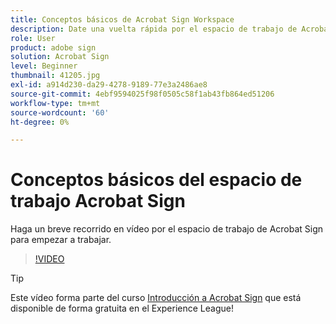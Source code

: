 ```yaml
---
title: Conceptos básicos de Acrobat Sign Workspace
description: Date una vuelta rápida por el espacio de trabajo de Acrobat Sign para empezar a trabajar
role: User
product: adobe sign
solution: Acrobat Sign
level: Beginner
thumbnail: 41205.jpg
exl-id: a914d230-da29-4278-9189-77e3a2486ae8
source-git-commit: 4ebf9594025f98f0505c58f1ab43fb864ed51206
workflow-type: tm+mt
source-wordcount: '60'
ht-degree: 0%

---
```


# Conceptos básicos del espacio de trabajo Acrobat Sign

Haga un breve recorrido en vídeo por el espacio de trabajo de Acrobat Sign para empezar a trabajar.

>[!VIDEO](https://video.tv.adobe.com/v/41205?quality=12&learn=on&hidetitle=true)

>[!TIP]
>
>Este vídeo forma parte del curso [Introducción a Acrobat Sign](https://experienceleague.adobe.com/?recommended=Sign-U-1-2020.1) que está disponible de forma gratuita en el Experience League!

